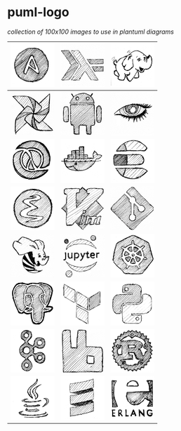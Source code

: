 # puml-logo
*collection of 100x100 images to use in plantuml diagrams*

| ![](./pics/100x100/ansible.png) | ![](./pics/100x100/haskell.png)  | ![](./pics/100x100/hadoop.png)       |
|---------------------------------|----------------------------------|--------------------------------------|
| ![](./pics/100x100/airflow.png) | ![](./pics/100x100/android.png)  | ![](./pics/100x100/cassandra.png)    |
| ![](./pics/100x100/clojure.png) | ![](./pics/100x100/docker.png)   | ![](./pics/100x100/elasticsearch.png)|
| ![](./pics/100x100/emacs.png)   | ![](./pics/100x100/vim.png)      | ![](./pics/100x100/git.png)          |
| ![](./pics/100x100/hive.png)    | ![](./pics/100x100/jupyter.png)  | ![](./pics/100x100/k8s.png)          |
| ![](./pics/100x100/postgres.png)| ![](./pics/100x100/terraform.png)| ![](./pics/100x100/python.png)       |
| ![](./pics/100x100/kafka.png)   | ![](./pics/100x100/rabbitmq.png) | ![](./pics/100x100/rust.png)         |
| ![](./pics/100x100/java.png)    | ![](./pics/100x100/scala.png)    | ![](./pics/100x100/erlang.png)       |

